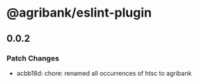 # @agribank/eslint-plugin

## 0.0.2

### Patch Changes

- acbb18d: chore: renamed all occurrences of htsc to agribank
